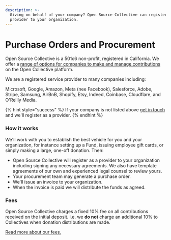 ```yaml
---
description: >-
  Giving on behalf of your company? Open Source Collective can register as a
  provider to your organization.
---
```


# Purchase Orders and Procurement

Open Source Collective is a 501c6 non-profit, registered in California. We offer a [range of options for companies to make and manage contributions](./) on the Open Collective platform.&#x20;

We are a registered service provider to many companies including:

Microsoft, Google, Amazon, Meta (nee Facebook), Salesforce, Adobe, Stripe, Samsung, AirBnB, Shopify, Etsy, Indeed, Coinbase, Cloudflare, and O'Reilly Media.

{% hint style="success" %}
If your company is not listed above [get in touch](mailto:support@oscollective.com) and we'll register as a provider.&#x20;
{% endhint %}

### How it works

We'll work with you to establish the best vehicle for you and your organization, for instance setting up a Fund, issuing employee gift cards, or simply making a large, one-off donation. Then:

* Open Source Collective will register as a provider to your organization including signing any necessary agreements. We also have template agreements of our own and experienced legal counsel to review yours.&#x20;
* Your procurement team may generate a purchase order.
* We'll issue an invoice to your organization.&#x20;
* When the invoice is paid we will distribute the funds as agreed.&#x20;

### Fees

Open Source Collective charges a fixed 10% fee on all contributions received on the initial deposit. i.e. we **do not** charge an additional 10% to Collectives when donation distributions are made.&#x20;

[Read more about our fees.](../fees.md)
